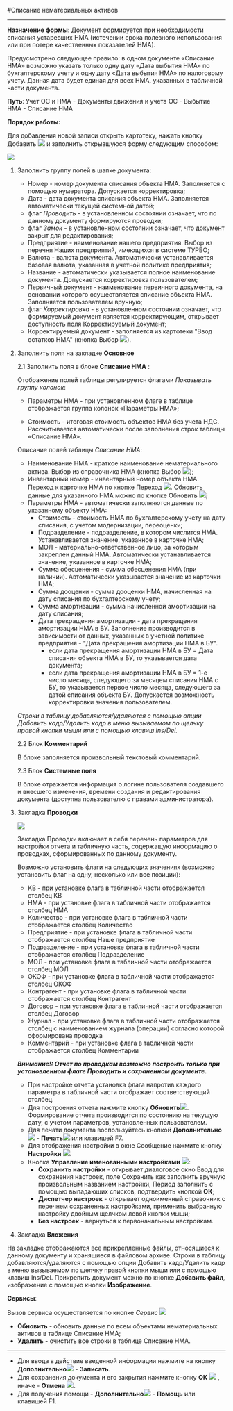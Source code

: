﻿#Списание нематериальных активов
_________________

**Назначение формы**: Документ формируется при необходимости списания устаревших НМА (истечении срока полезного использования или при потере качественных показателей НМА).

Предусмотрено следующее правило: в одном документе «Списание НМА» возможно указать только одну дату «Дата выбытия НМА» по бухгалтерскому учету и одну дату «Дата выбытия НМА» по налоговому учету.
Данная дата будет единая для всех НМА, указанных в табличной части документа.



**Путь**: Учет ОС и НМА - Документы движения и учета ОС - Выбытие НМА - Списание НМА

**Порядок работы:**

Для добавления новой записи открыть картотеку, нажать кнопку Добавить ![](topic:Com.AddFiles.Buttons.Btn_Add.png) и заполнить открывшуюся форму следующим способом:

![](topic:.AddFiles.Screenshot_20216.jpg)

1. Заполнить группу полей в шапке документа:

    * Номер - номер документа списания объекта НМА. Заполняется с помощью нумератора. Допускается корректировка;
    * Дата - дата документа списания объекта НМА. Заполняется автоматически текущей системной датой;
    * флаг *Проводить* - в установленном состоянии означает, что по данному документу формируются проводки;
    * флаг *Замок* - в установленном состоянии означает, что документ закрыт для редактирования;
    * Предприятие - наименование нашего предприятия. Выбор из перечня Наших предприятий, имеющихся в системе ТУРБО;
    * Валюта - валюта документа. Автоматически устанавливается базовая валюта, указанная в учетной политике предприятия;
    * Название - автоматически указывается полное наименование документа. Допускается корректировка пользователем;
    * Первичный документ - наименование первичного документа, на основании которого осуществляется списание объекта НМА. Заполняется пользователем вручную;
    * флаг *Корректировка* - в установленном состоянии означает, что формируемый документ является корректирующим, открывает доступность поля Корректируемый документ;
    * Корректируемый документ - заполняется из картотеки "Ввод остатков НМА" (кнопка Выбор ![](topic:Com.AddFiles.Buttons.Btn_select.png)).

2. Заполнить поля на закладке **Основное**

    2.1 Заполнить поля в блоке **Списание НМА** :

    Отображение полей таблицы регулируется флагами *Показывать группу колонок*:
    * Параметры НМА - при установленном флаге в таблице отображается группа колонок «Параметры НМА»;

    * Стоимость - итоговая стоимость объектов НМА без учета НДС. Рассчитывается автоматически после заполнения строк таблицы «Списание НМА».

    Описание полей таблицы *Списание НМА*:
    * Наименование НМА - краткое наименование нематериального актива. Выбор из справочника НМА (кнопка Выбор ![](topic:Com.AddFiles.Buttons.Btn_select.png));
    * Инвентарный номер - инвентарный номер объекта НМА. Переход к карточке НМА по кнопке Переход ![](topic:Integration.AddFiles.Buttons.Btn_go.png). Обновить данные для указанного НМА можно по кнопке Обновить ![](topic:Com.AddFiles.Buttons.Btn_Refresh_mini.png);
    * Параметры НМА - автоматически заполняются данные по указанному объекту НМА:
        * Стоимость - стоимость НМА по бухгалтерскому учету на дату списания, с учетом модернизации, переоценки;
        * Подразделение - подразделение, в котором числится НМА. Устанавливается значение, указанное в карточке НМА;
        * МОЛ - материально-ответственное лицо, за которым закреплен данный НМА. Автоматически устанавливается значение, указанное в карточке НМА;
        * Сумма обесценения - сумма обесценения НМА (при наличии). Автоматически указывается значение из карточки НМА;
        * Сумма дооценки - сумма дооценки НМА, начисленная на дату списания по бухгалтерскому учету;
        * Сумма амортизации - сумма начисленной амортизации на дату списания;
        * Дата прекращения амортизации - дата прекращения амортизации НМА в БУ. Заполнение производится в зависимости от данных, указанных в учетной политике предприятия - "Дата прекращения амортизации НМА в БУ".
            - если дата прекращения амортизации НМА в БУ = Дата списания объекта НМА в БУ, то указывается дата документа;
            - если дата прекращения амортизации НМА в БУ = 1-е число месяца, следующего за месяцем списания НМА с БУ, то указывается первое число месяца, следующего за датой списания объекта БУ.
        Допускается возможность корректировки значения пользователем.

    *Строки в таблицу  добавляются/удаляются с помощью опции Добавить кадр/Удалить кадр в меню вызываемом по щелчку правой кнопки мыши или с помощью клавиш Ins/Del.*

    2.2 Блок **Комментарий**

    В блоке заполняется произвольный текстовый комментарий.

    2.3 Блок **Системные поля**

    В блоке отражается информация о логине пользователя создавшего и внесшего изменения, времени создания и редактирования документа (доступна пользователю с правами администратора).

4. Закладка **Проводки**

    ![](topic:.AddFiles.Screenshot_20220.jpg)

    Закладка Проводки включает в себя перечень параметров для настройки отчета и табличную часть, содержащую информацию о проводках, сформированных по данному документу.

    Возможно установить флаги на следующих значениях (возможно установить флаг на одну, несколько или все позиции):

    * КВ - при установке флага в табличной части отображается столбец КВ
    * НМА - при установке флага в табличной части отображается столбец НМА
    * Количество - при установке флага в табличной части отображается столбец Количество
    * Предприятие  - при установке флага в табличной части отображается столбец Наше предприятие
    * Подразделение - при установке флага в табличной части отображается столбец Подразделение
    * МОЛ - при установке флага в табличной части отображается столбец МОЛ
    * ОКОФ - при установке флага в табличной части отображается столбец ОКОФ
    * Контрагент - при установке флага в табличной части отображается столбец Контрагент
    * Договор - при установке флага в табличной части отображается столбец Договор
    * Журнал - при установке флага в табличной части отображается столбец с наименованием журнала (операции) согласно которой сформирована проводка
    * Комментарий - при установке флага в табличной части отображается столбец Комментарии


    ***Внимание!: Отчет по проводкам возможно построить только при установленном флаге Проводить и сохраненном документе.***

    * При настройке отчета  установка флага  напротив каждого параметра  в табличной части отображает соответствующий столбец.
    * Для построения отчета нажмите кнопку **Обновить**![](topic:Com.AddFiles.Buttons.Btn_Refresh.png). Формирование отчета производится по состоянию на текущую дату, с учетом параметров, установленных пользователем.
    * Для печати документа воспользуйтесь кнопкой **Дополнительно**![](topic:Com.AddFiles.Buttons.Btn_OK.png) - **Печать**![](topic:Integration.AddFiles.Buttons.Btn_print.png) или клавишей F7.
    * Для отображения настройки в окне Сообщение нажмите кнопку **Настройки** ![](topic:Integration.AddFiles.Buttons.Btn_settings.png).
    * Кнопка **Управление именованными настройками**  ![](topic:Com.AddFiles.Buttons.Btn_Settings_menager.png):
        * **Сохранить настройки** -  открывает диалоговое окно Ввод для сохранения настроек, поле Сохранить как заполнить вручную произвольным названием настройки, Период заполнить с помощью выпадающих списков, подтвердить кнопкой **ОК**;
        * **Диспетчер настроек** - открывает одноименный справочник с перечнем сохраненных настройками, применить  выбранную настройку двойным щелчком левой кнопки мыши;
        * **Без настроек** - вернуться к первоначальным настройкам.

5. Закладка **Вложения**

На закладке отображаются все прикрепленные файлы, относящиеся к данному документу и хранящиеся в файловом архиве.
Строки в таблицу  добавляются/удаляются с помощью опции Добавить кадр/Удалить кадр в меню вызываемом по щелчку правой кнопки мыши или с помощью клавиш Ins/Del.
Прикрепить документ можно по кнопке **Добавить файл**, изображение с помощью кнопки **Изображение**.


**Сервисы**:

Вызов сервиса осуществляется по кнопке *Сервис* ![](topic:Integration.AddFiles.Buttons.Сервис.png)

* **Обновить** - обновить данные по всем объектами нематериальных активов в таблице Списание НМА;
* **Удалить** - очистить все строки в таблице Списание НМА.

_______________________

* Для ввода в действие введенной информации нажмите на кнопку **Дополнительно**![](topic:Com.AddFiles.Buttons.Btn_OK.png) - **Записать**.
* Для сохранения документа и его закрытия нажмите кнопку **ОК** ![](topic:Com.AddFiles.Buttons.Btn_Ok_grey.png) , иначе - **Отмена** ![](topic:Com.AddFiles.Buttons.BtnCloseCancel.png).
* Для получения помощи - **Дополнительно**![](topic:Com.AddFiles.Buttons.Btn_OK.png) - **Помощь** или клавишей F1.